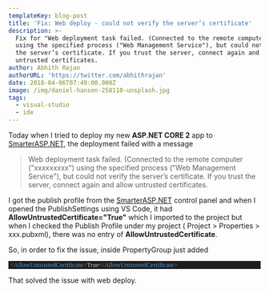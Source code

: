 ```yaml
---
templateKey: blog-post
title: 'Fix: Web deploy - could not verify the server’s certificate'
description: >-
  Fix for "Web deployment task failed. (Connected to the remote computer ("xxx")
  using the specified process ("Web Management Service"), but could not verify
  the server’s certificate. If you trust the server, connect again and allow
  untrusted certificates.
author: Abhith Rajan
authorURL: 'https://twitter.com/abhithrajan'
date: 2018-04-06T07:49:00.000Z
image: /img/daniel-hansen-258110-unsplash.jpg
tags:
  - visual-studio
  - ide
---
```

Today when I tried to deploy my new **ASP.NET CORE 2** app to [SmarterASP.NET][1], the deployment failed with a message

> Web deployment task failed. (Connected to the remote computer ("xxxxxxxxx") using the specified process ("Web Management Service"), but could not verify the server’s certificate. If you trust the server, connect again and allow untrusted certificates. 

I got the publish profile from the [SmarterASP.NET][1] control panel and when I opened the PublishSettings using VS Code, it had **AllowUntrustedCertificate="True"** which I imported to the project but when I checked the Publish Profile under my project  ( Project > Properties > xxx.pubxml), there was no entry of **AllowUntrustedCertificate**. 

So, in order to fix the issue, inside PropertyGroup just added 
<pre style="font-family:Fantasque Sans Mono;font-size:13;color:gainsboro;background:#1e1e1e;"><span style="color:gray;">&nbsp;&lt;</span><span style="color:#569cd6;">AllowUntrustedCertificate</span><span style="color:gray;">&gt;</span><span style="color:#c8c8c8;">True</span><span style="color:gray;">&lt;/</span><span style="color:#569cd6;">AllowUntrustedCertificate</span><span style="color:gray;">&gt;</span>
</pre>
That solved the issue with web deploy.


  [1]: http://www.SmarterASP.NET/index?r=100571651
